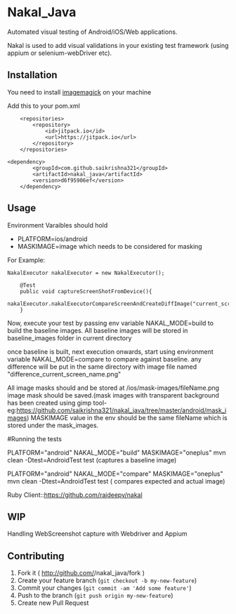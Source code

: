 # Nakal_Java

Automated visual testing of Android/iOS/Web applications.

Nakal is used to add visual validations in your existing test framework (using appium or selenium-webDriver etc).

## Installation
You need to install [imagemagick](http://www.imagemagick.org/script/index.php) on your machine

Add this to your pom.xml 
```
    <repositories>
        <repository>
            <id>jitpack.io</id>
            <url>https://jitpack.io</url>
        </repository>
    </repositories>
    
<dependency>
	    <groupId>com.github.saikrishna321</groupId>
	    <artifactId>nakal_java</artifactId>
	    <version>d6f95906ef</version>
	</dependency>
```

## Usage

Environment Varaibles should hold  
  * PLATFORM=ios/android
  * MASKIMAGE=image which needs to be considered for masking

For Example:

```
NakalExecutor nakalExecutor = new NakalExecutor();

    @Test
    public void captureScreenShotFromDevice(){
        nakalExecutor.nakalExecutorCompareScreenAndCreateDiffImage("current_screen_name");
    }

```


Now, execute your test by passing env variable NAKAL_MODE=build to build the baseline images. All baseline images will be stored in baseline_images folder in current directory

once baseline is built, next execution onwards, start using environment variable NAKAL_MODE=compare to compare against baseline.
any difference will be put in the same directory with image file named "difference_current_screen_name.png"

All image masks should and be stored at /ios/mask-images/fileName.png image mask should be saved.(mask images with transparent background has been created using gimp tool- eg:https://github.com/saikrishna321/nakal_java/tree/master/android/mask_images)
MASKIMAGE value in the env should be the same fileName which is stored under the mask_images.

#Running the tests

PLATFORM="android" NAKAL_MODE="build" MASKIMAGE="oneplus" mvn clean -Dtest=AndroidTest test (captures a baseline image)

PLATFORM="android" NAKAL_MODE="compare" MASKIMAGE="oneplus" mvn clean -Dtest=AndroidTest test ( compares expected and actual image)

Ruby Client::https://github.com/rajdeepv/nakal

<h2>WIP</h2>
  Handling WebScreenshot capture with Webdriver and Appium


## Contributing

1. Fork it ( http://github.com/<my-github-username>/nakal_java/fork )
2. Create your feature branch (`git checkout -b my-new-feature`)
3. Commit your changes (`git commit -am 'Add some feature'`)
4. Push to the branch (`git push origin my-new-feature`)
5. Create new Pull Request






